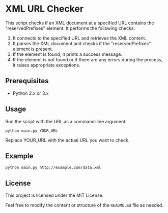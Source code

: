 # XML URL Checker

This script checks if an XML document at a specified URL contains the "reservedPrefixes" element. It performs the following checks:

1. It connects to the specified URL and retrieves the XML content.
2. It parses the XML document and checks if the "reservedPrefixes" element is present.
3. If the element is found, it prints a success message.
4. If the element is not found or if there are any errors during the process, it raises appropriate exceptions.

## Prerequisites

- Python 2.x or 3.x

## Usage

Run the script with the URL as a command-line argument:

```shell
python main.py YOUR_URL
```
Replace YOUR_URL with the actual URL you want to check.

## Example

```shell
python main.py http://example.com/data.xml
```

## License

This project is licensed under the MIT License.

Feel free to modify the content or structure of the `README.md` file as needed.




